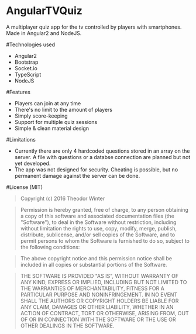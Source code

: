 # AngularTVQuiz

A multiplayer quiz app for the tv controlled by players with smartphones. Made in Angular2 and NodeJS.

#Technologies used

+ Angular2
+ Bootstrap
+ Socket.io
+ TypeScript
+ NodeJS

#Features

+ Players can join at any time
+ There's no limit to the amount of players
+ Simply score-keeping
+ Support for multiple quiz sessions
+ Simple & clean material design

#Limitations

+ Currently there are only 4 hardcoded questions stored in an array on the server. A file with questions or a databse connection are planned but not yet developed.
+ The app was not designed for security. Cheating is possible, but no permanent damage against the server can be done.

#License (MIT)
 > Copyright (c) 2016 Theodor Winter

 > Permission is hereby granted, free of charge, to any person obtaining a copy
 of this software and associated documentation files (the "Software"), to deal
 in the Software without restriction, including without limitation the rights
 to use, copy, modify, merge, publish, distribute, sublicense, and/or sell
 copies of the Software, and to permit persons to whom the Software is
 furnished to do so, subject to the following conditions:

 > The above copyright notice and this permission notice shall be included in
 all copies or substantial portions of the Software.

 > THE SOFTWARE IS PROVIDED "AS IS", WITHOUT WARRANTY OF ANY KIND, EXPRESS OR
 IMPLIED, INCLUDING BUT NOT LIMITED TO THE WARRANTIES OF MERCHANTABILITY,
 FITNESS FOR A PARTICULAR PURPOSE AND NONINFRINGEMENT. IN NO EVENT SHALL THE
 AUTHORS OR COPYRIGHT HOLDERS BE LIABLE FOR ANY CLAIM, DAMAGES OR OTHER
 LIABILITY, WHETHER IN AN ACTION OF CONTRACT, TORT OR OTHERWISE, ARISING FROM,
 OUT OF OR IN CONNECTION WITH THE SOFTWARE OR THE USE OR OTHER DEALINGS IN
 THE SOFTWARE.